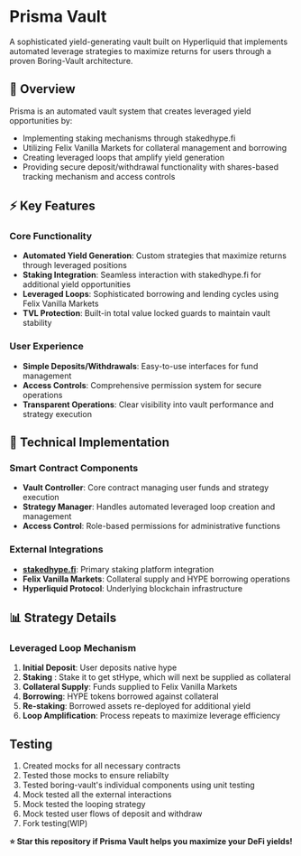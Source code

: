 # Prisma Vault

A sophisticated yield-generating vault built on Hyperliquid that implements automated leverage strategies to maximize returns for users through a proven Boring-Vault architecture.

## 🌟 Overview

Prisma is an automated vault system that creates leveraged yield opportunities by:
- Implementing staking mechanisms through stakedhype.fi
- Utilizing Felix Vanilla Markets for collateral management and borrowing
- Creating leveraged loops that amplify yield generation
- Providing secure deposit/withdrawal functionality with shares-based tracking mechanism and access controls

## ⚡ Key Features

### Core Functionality
- **Automated Yield Generation**: Custom strategies that maximize returns through leveraged positions
- **Staking Integration**: Seamless interaction with stakedhype.fi for additional yield opportunities
- **Leveraged Loops**: Sophisticated borrowing and lending cycles using Felix Vanilla Markets
- **TVL Protection**: Built-in total value locked guards to maintain vault stability

### User Experience
- **Simple Deposits/Withdrawals**: Easy-to-use interfaces for fund management
- **Access Controls**: Comprehensive permission system for secure operations
- **Transparent Operations**: Clear visibility into vault performance and strategy execution

## 🔧 Technical Implementation

### Smart Contract Components
- **Vault Controller**: Core contract managing user funds and strategy execution
- **Strategy Manager**: Handles automated leveraged loop creation and management
- **Access Control**: Role-based permissions for administrative functions

### External Integrations
- **[stakedhype.fi](https://stakedhype.fi)**: Primary staking platform integration
- **Felix Vanilla Markets**: Collateral supply and HYPE borrowing operations
- **Hyperliquid Protocol**: Underlying blockchain infrastructure

## 📊 Strategy Details

### Leveraged Loop Mechanism
1. **Initial Deposit**: User deposits native hype
2. **Staking** : Stake it to get stHype, which will next be supplied as collateral
3. **Collateral Supply**: Funds supplied to Felix Vanilla Markets
4. **Borrowing**: HYPE tokens borrowed against collateral
5. **Re-staking**: Borrowed assets re-deployed for additional yield 
6. **Loop Amplification**: Process repeats to maximize leverage efficiency


## Testing
1. Created mocks for all necessary contracts
2. Tested those mocks to ensure reliabilty
3. Tested boring-vault's individual components using unit testing
4. Mock tested all the external interactions
5. Mock tested the looping strategy
6. Mock tested user flows of deposit and withdraw
7. Fork testing(WIP)

**⭐ Star this repository if Prisma Vault helps you maximize your DeFi yields!**